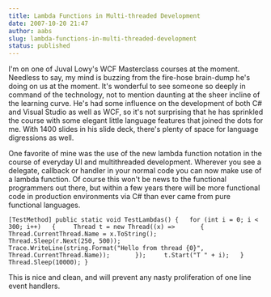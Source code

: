 ```yaml
---
title: Lambda Functions in Multi-threaded Development
date: 2007-10-20 21:47
author: aabs
slug: lambda-functions-in-multi-threaded-development
status: published
---
```


I'm on one of Juval Lowy's WCF Masterclass courses at the moment. Needless to
say, my mind is buzzing from the fire-hose brain-dump he's doing on us at the
moment. It's wonderful to see someone so deeply in command of the technology,
not to mention daunting at the sheer incline of the learning curve. He's had
some influence on the development of both C\# and Visual Studio as well as WCF,
so it's not surprising that he has sprinkled the course with some elegant little
language features that joined the dots for me. With 1400 slides in his slide
deck, there's plenty of space for language digressions as well.

One favorite of mine was the use of the new lambda function notation in the
course of everyday UI and multithreaded development. Wherever you see a
delegate, callback or handler in your normal code you can now make use of a
lambda function. Of course this won't be news to the functional programmers out
there, but within a few years there will be more functional code in production
environments via C\# than ever came from pure functional languages.

    [TestMethod] public static void TestLambdas() {   for (int i = 0; i < 300; i++)   {     Thread t = new Thread((x) =>       {         Thread.CurrentThread.Name = x.ToString();         Thread.Sleep(r.Next(250, 500));         Trace.WriteLine(string.Format("Hello from thread {0}",           Thread.CurrentThread.Name));       });     t.Start("T " + i);   }   Thread.Sleep(10000); }

This is nice and clean, and will prevent any nasty proliferation of one line event handlers.
